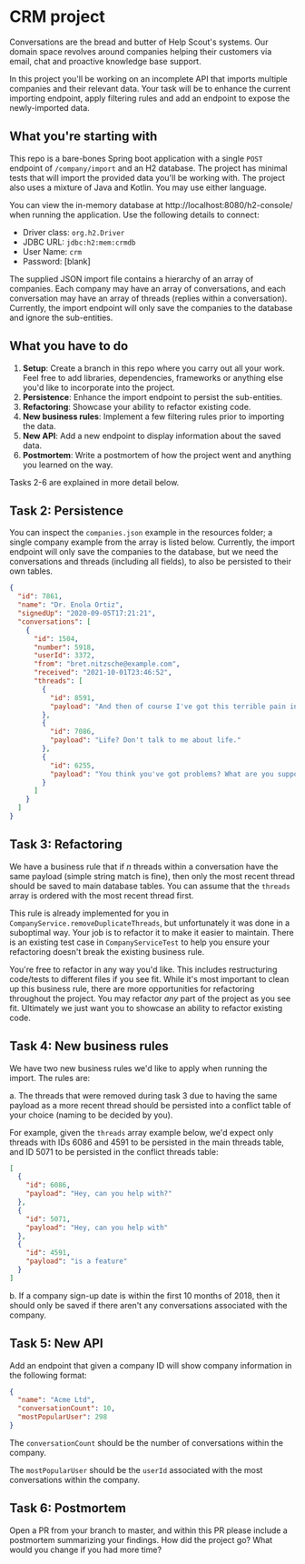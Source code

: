 # CRM project

Conversations are the bread and butter of Help Scout's systems. Our domain space revolves around companies helping their
customers via email, chat and proactive knowledge base support. 

In this project you'll be working on an incomplete API that imports multiple companies and their relevant data. Your task
will be to enhance the current importing endpoint, apply filtering rules and add an endpoint to expose the newly-imported data.

 

## What you're starting with

This repo is a bare-bones Spring boot application with a single `POST` endpoint of `/company/import` and an H2 database.
The project has minimal tests that will import the provided data you'll be working with. The project also uses a mixture 
of Java and Kotlin. You may use either language.

You can view the in-memory database at http://localhost:8080/h2-console/ when running the application. Use the following details
to connect:
- Driver class: `org.h2.Driver`
- JDBC URL: `jdbc:h2:mem:crmdb`
- User Name: `crm`
- Password: [blank]

The supplied JSON import file contains a hierarchy of an array of companies. Each company may have an array of conversations, 
and each conversation may have an array of threads (replies within a conversation). Currently, the import endpoint will
only save the companies to the database and ignore the sub-entities.

## What you have to do

1. **Setup**: Create a branch in this repo where you carry out all your work. Feel free to add libraries, dependencies, frameworks or 
anything else you'd like to incorporate into the project.
2. **Persistence**: Enhance the import endpoint to persist the sub-entities.
3. **Refactoring**: Showcase your ability to refactor existing code.
4. **New business rules**: Implement a few filtering rules prior to importing the data.
5. **New API**: Add a new endpoint to display information about the saved data.
6. **Postmortem**: Write a postmortem of how the project went and anything you learned on the way.

Tasks 2-6 are explained in more detail below.

## Task 2: Persistence

You can inspect the `companies.json` example in the resources folder; a single company example from the array is listed below. Currently, 
the import endpoint will only save the companies to the database, but we need the conversations and threads (including all fields), to also
be persisted to their own tables.

```json
{
  "id": 7861,
  "name": "Dr. Enola Ortiz",
  "signedUp": "2020-09-05T17:21:21",
  "conversations": [
    {
      "id": 1504,
      "number": 5918,
      "userId": 3372,
      "from": "bret.nitzsche@example.com",
      "received": "2021-10-01T23:46:52",
      "threads": [
        {
          "id": 8591,
          "payload": "And then of course I've got this terrible pain in all the diodes down my left side."
        },
        {
          "id": 7086,
          "payload": "Life? Don't talk to me about life."
        },
        {
          "id": 6255,
          "payload": "You think you've got problems? What are you supposed to do if you are a manically depressed robot? No, don't try to answer that. I'm fifty thousand times more intelligent than you and even I don't know the answer. It gives me a headache just trying to think down to your level."
        }
      ]
    }
  ]
}
```

## Task 3: Refactoring

We have a business rule that if _n_ threads within a conversation have the same payload (simple string match is fine), then only the
most recent thread should be saved to main database tables. You can assume that the `threads` array is ordered with the
most recent thread first.

This rule is already implemented for you in `CompanyService.removeDuplicateThreads`, but unfortunately it was done in a suboptimal 
way. Your job is to refactor it to make it easier to maintain. There is an existing test case in `CompanyServiceTest` to help you 
ensure your refactoring doesn't break the existing business rule.

You're free to refactor in any way you'd like. This includes restructuring code/tests to different files if you see fit. While it's most
important to clean up this business rule, there are more opportunities for refactoring throughout the project. You may refactor _any_ 
part of the project as you see fit. Ultimately we just want you to showcase an ability to refactor existing code.

## Task 4: New business rules

We have two new business rules we'd like to apply when running the import. The rules are:

a. The threads that were removed during task 3 due to having the same payload as a more recent thread should be persisted 
into a conflict table of your choice (naming to be decided by you). 

For example, given the `threads` array example below, we'd expect only threads with IDs 6086 and 4591 to be persisted in the
main threads table, and ID 5071 to be persisted in the conflict threads table:

```json
[
  {
    "id": 6086,
    "payload": "Hey, can you help with?"
  },
  {
    "id": 5071,
    "payload": "Hey, can you help with"
  },
  {
    "id": 4591,
    "payload": "is a feature"
  }
]
```

b. If a company sign-up date is within the first 10 months of 2018, then it should only be saved if there aren't any conversations associated with the company.

## Task 5: New API

Add an endpoint that given a company ID will show company information in the following format:
```json
{
  "name": "Acme Ltd",
  "conversationCount": 10,
  "mostPopularUser": 298
}
``` 
The `conversationCount` should be the number of conversations within the company.

The `mostPopularUser` should be the `userId` associated with the most conversations within the company.

## Task 6: Postmortem

Open a PR from your branch to master, and within this PR please include a postmortem summarizing your findings. How did the project go? 
What would you change if you had more time?
